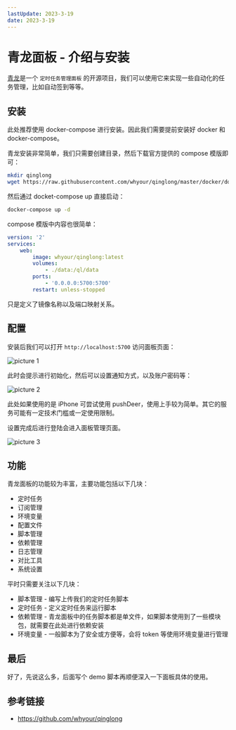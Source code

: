 ```yaml
---
lastUpdate: 2023-3-19
date: 2023-3-19
---
```

# 青龙面板 - 介绍与安装

[青龙](https://github.com/whyour/qinglong)是一个 `定时任务管理面板` 的开源项目，我们可以使用它来实现一些自动化的任务管理，比如自动签到等等。

## 安装

此处推荐使用 docker-compose 进行安装。因此我们需要提前安装好 docker 和 docker-compose。

青龙安装非常简单，我们只需要创建目录，然后下载官方提供的 compose 模版即可：

```bash
mkdir qinglong
wget https://raw.githubusercontent.com/whyour/qinglong/master/docker/docker-compose.yml
```

然后通过 docket-compose up 直接启动：

```bash
docker-compose up -d
```

compose 模版中内容也很简单：

```yml
version: '2'
services:
    web:
        image: whyour/qinglong:latest
        volumes:
            - ./data:/ql/data
        ports:
            - '0.0.0.0:5700:5700'
        restart: unless-stopped
```

只是定义了镜像名称以及端口映射关系。

## 配置

安装后我们可以打开 `http://localhost:5700` 访问面板页面：

![picture 1](https://stg.heyfe.org/images/blog-qinglong-6.png)

此时会提示进行初始化，然后可以设置通知方式，以及账户密码等：

![picture 2](https://stg.heyfe.org/images/blog-qinglong-61.png)

此处如果使用的是 iPhone 可尝试使用 pushDeer，使用上手较为简单。其它的服务可能有一定技术门槛或一定使用限制。

设置完成后进行登陆会进入面板管理页面。

![picture 3](https://stg.heyfe.org/images/blog-qinglong-7.png)

## 功能

青龙面板的功能较为丰富，主要功能包括以下几块：

-   定时任务
-   订阅管理
-   环境变量
-   配置文件
-   脚本管理
-   依赖管理
-   日志管理
-   对比工具
-   系统设置

平时只需要关注以下几块：

-   脚本管理 - 编写上传我们的定时任务脚本
-   定时任务 - 定义定时任务来运行脚本
-   依赖管理 - 青龙面板中的任务脚本都是单文件，如果脚本使用到了一些模块包，就需要在此处进行依赖安装
-   环境变量 - 一般脚本为了安全或方便等，会将 token 等使用环境变量进行管理

## 最后

好了，先说这么多，后面写个 demo 脚本再顺便深入一下面板具体的使用。

## 参考链接

-   https://github.com/whyour/qinglong
